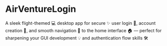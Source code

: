 # AirVentureLogin
A sleek flight-themed 💻 desktop app for secure ✨ user login 🔐, account creation 📝, and smooth navigation 🧭 to the home interface 🏠 — perfect for sharpening your GUI development 💡 and authentication flow skills 🛠️
